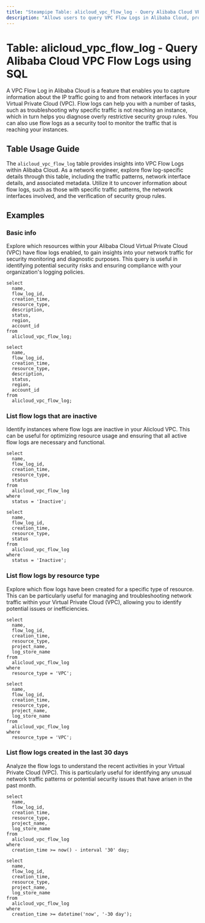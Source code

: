 ```yaml
---
title: "Steampipe Table: alicloud_vpc_flow_log - Query Alibaba Cloud VPC Flow Logs using SQL"
description: "Allows users to query VPC Flow Logs in Alibaba Cloud, providing insights into network traffic patterns and potential anomalies."
---
```


# Table: alicloud_vpc_flow_log - Query Alibaba Cloud VPC Flow Logs using SQL

A VPC Flow Log in Alibaba Cloud is a feature that enables you to capture information about the IP traffic going to and from network interfaces in your Virtual Private Cloud (VPC). Flow logs can help you with a number of tasks, such as troubleshooting why specific traffic is not reaching an instance, which in turn helps you diagnose overly restrictive security group rules. You can also use flow logs as a security tool to monitor the traffic that is reaching your instances.

## Table Usage Guide

The `alicloud_vpc_flow_log` table provides insights into VPC Flow Logs within Alibaba Cloud. As a network engineer, explore flow log-specific details through this table, including the traffic patterns, network interface details, and associated metadata. Utilize it to uncover information about flow logs, such as those with specific traffic patterns, the network interfaces involved, and the verification of security group rules.

## Examples

### Basic info
Explore which resources within your Alibaba Cloud Virtual Private Cloud (VPC) have flow logs enabled, to gain insights into your network traffic for security monitoring and diagnostic purposes. This query is useful in identifying potential security risks and ensuring compliance with your organization's logging policies.

```sql+postgres
select
  name,
  flow_log_id,
  creation_time,
  resource_type,
  description,
  status,
  region,
  account_id
from
  alicloud_vpc_flow_log;
```

```sql+sqlite
select
  name,
  flow_log_id,
  creation_time,
  resource_type,
  description,
  status,
  region,
  account_id
from
  alicloud_vpc_flow_log;
```

### List flow logs that are inactive
Identify instances where flow logs are inactive in your Alicloud VPC. This can be useful for optimizing resource usage and ensuring that all active flow logs are necessary and functional.

```sql+postgres
select
  name,
  flow_log_id,
  creation_time,
  resource_type,
  status
from
  alicloud_vpc_flow_log
where
  status = 'Inactive';
```

```sql+sqlite
select
  name,
  flow_log_id,
  creation_time,
  resource_type,
  status
from
  alicloud_vpc_flow_log
where
  status = 'Inactive';
```

### List flow logs by resource type
Explore which flow logs have been created for a specific type of resource. This can be particularly useful for managing and troubleshooting network traffic within your Virtual Private Cloud (VPC), allowing you to identify potential issues or inefficiencies.

```sql+postgres
select
  name,
  flow_log_id,
  creation_time,
  resource_type,
  project_name,
  log_store_name
from
  alicloud_vpc_flow_log
where
  resource_type = 'VPC';
```

```sql+sqlite
select
  name,
  flow_log_id,
  creation_time,
  resource_type,
  project_name,
  log_store_name
from
  alicloud_vpc_flow_log
where
  resource_type = 'VPC';
```

### List flow logs created in the last 30 days
Analyze the flow logs to understand the recent activities in your Virtual Private Cloud (VPC). This is particularly useful for identifying any unusual network traffic patterns or potential security issues that have arisen in the past month.

```sql+postgres
select
  name,
  flow_log_id,
  creation_time,
  resource_type,
  project_name,
  log_store_name
from
  alicloud_vpc_flow_log
where
  creation_time >= now() - interval '30' day;
```

```sql+sqlite
select
  name,
  flow_log_id,
  creation_time,
  resource_type,
  project_name,
  log_store_name
from
  alicloud_vpc_flow_log
where
  creation_time >= datetime('now', '-30 day');
```